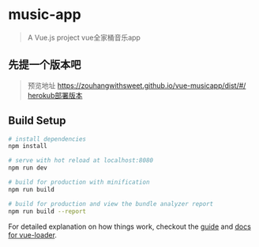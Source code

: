 # music-app

> A Vue.js project
> vue全家桶音乐app

## 先提一个版本吧
>预览地址
>https://zouhangwithsweet.github.io/vue-musicapp/dist/#/
>[herokub部署版本](https://fierce-basin-90527.herokuapp.com/#/singer)

## Build Setup

``` bash
# install dependencies
npm install

# serve with hot reload at localhost:8080
npm run dev

# build for production with minification
npm run build

# build for production and view the bundle analyzer report
npm run build --report
```

For detailed explanation on how things work, checkout the [guide](http://vuejs-templates.github.io/webpack/) and [docs for vue-loader](http://vuejs.github.io/vue-loader).
